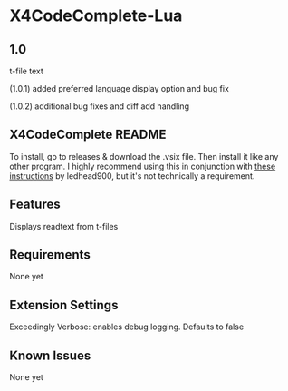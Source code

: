 # X4CodeComplete-Lua

## 1.0

t-file text

(1.0.1) added preferred language display option and bug fix

(1.0.2) additional bug fixes and diff add handling

## X4CodeComplete README

To install, go to releases & download the .vsix file. Then install it like any other program.
I highly recommend using this in conjunction with [these instructions](https://forum.egosoft.com/viewtopic.php?f=181&t=416621) by ledhead900, but it's not technically a requirement.

## Features

Displays readtext from t-files

## Requirements

None yet

## Extension Settings

Exceedingly Verbose: enables debug logging. Defaults to false

## Known Issues

None yet
